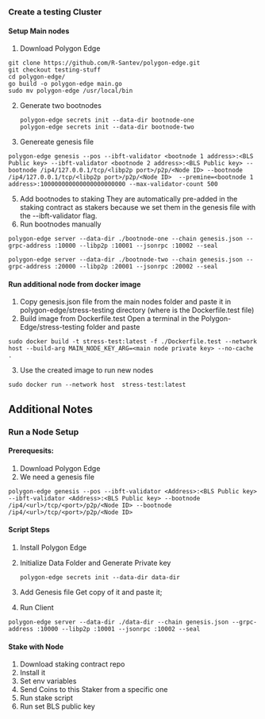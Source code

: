 ### Create a testing Cluster
#### Setup Main nodes
1. Download Polygon Edge
```
git clone https://github.com/R-Santev/polygon-edge.git 
git checkout testing-stuff
cd polygon-edge/  
go build -o polygon-edge main.go  
sudo mv polygon-edge /usr/local/bin
```
2. Generate two bootnodes
   ```
   polygon-edge secrets init --data-dir bootnode-one
   polygon-edge secrets init --data-dir bootnode-two
   ```
4. Genereate genesis file
```
polygon-edge genesis --pos --ibft-validator <bootnode 1 address>:<BLS Public key> --ibft-validator <bootnode 2 address>:<BLS Public key> --bootnode /ip4/127.0.0.1/tcp/<libp2p port>/p2p/<Node ID> --bootnode /ip4/127.0.0.1/tcp/<libp2p port>/p2p/<Node ID>  --premine=<bootnode 1 address>:100000000000000000000000 --max-validator-count 500
```
5. Add bootnodes to staking
They are automatically pre-added in the staking contract as stakers because we set them in the genesis file with the --ibft-validator flag.
6. Run bootnodes manually
```
polygon-edge server --data-dir ./bootnode-one --chain genesis.json --grpc-address :10000 --libp2p :10001 --jsonrpc :10002 --seal

polygon-edge server --data-dir ./bootnode-two --chain genesis.json --grpc-address :20000 --libp2p :20001 --jsonrpc :20002 --seal
```

#### Run additional node from docker image
1. Copy genesis.json file from the main nodes folder and paste it in polygon-edge/stress-testing directory (where is the Dockerfile.test file)
2. Build image from Dockerfile.test
Open a terminal in the Polygon-Edge/stress-testing folder and paste
```
sudo docker build -t stress-test:latest -f ./Dockerfile.test --network host --build-arg MAIN_NODE_KEY_ARG=<main node private key> --no-cache .
```
3. Use the created image to run new nodes
```
sudo docker run --network host  stress-test:latest
```

## Additional Notes

### Run a Node Setup

#### Prerequesits:

1. Download Polygon Edge
2. We need a genesis file
```
polygon-edge genesis --pos --ibft-validator <Address>:<BLS Public key> --ibft-validator <Address>:<BLS Public key> --bootnode /ip4/<url>/tcp/<port>/p2p/<Node ID> --bootnode /ip4/<url>/tcp/<port>/p2p/<Node ID>
```

#### Script Steps
1. Install Polygon Edge
2. Initialize Data Folder and Generate Private key
   ```
   polygon-edge secrets init --data-dir data-dir
   ```

3. Add Genesis file
   Get copy of it and paste it;
4. Run Client
```
polygon-edge server --data-dir ./data-dir --chain genesis.json --grpc-address :10000 --libp2p :10001 --jsonrpc :10002 --seal
```
#### Stake with Node
   1. Download staking contract repo
   2. Install it
   3.  Set env variables
   4. Send Coins to this Staker from a specific one
   5.  Run stake script
   6.  Run set BLS public key